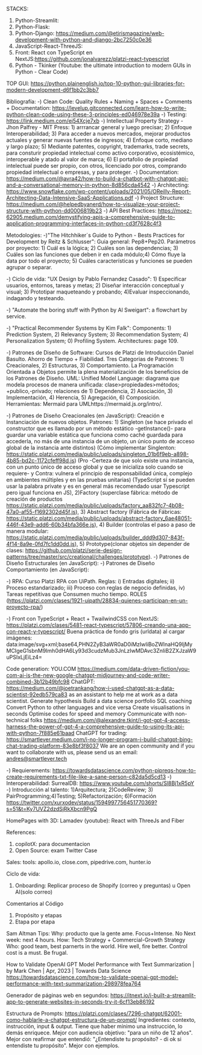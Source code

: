 STACKS:
1) Python-Streamlit:
2) Python-Flask:
3) Python-Django: https://medium.com/@etirismagazine/web-development-with-python-and-django-2bc7250c0e36
4) JavaScript-React-ThreeJS:
5) Front: React con TypeScript en NextJS:https://github.com/jonalvarezz/platzi-react-typescript
6) Python - Tkinker (Youtube: the ultimate introduction to modern GUIs in Python - Clear Code)


TOP GUI:
https://python.plainenglish.io/top-10-python-gui-libraries-for-modern-development-d6f1bb2c3bb7

Bibliografía:
-) Clean Code: Quality Rules + Naming + Spaces + Comments + Documentation: https://levelup.gitconnected.com/learn-how-to-write-python-clean-code-using-these-3-principles-ed046978e39a
-) Testing: https://link.medium.com/ej54Xcje7xb
-) Intellectual Property Strategy - Jhon Palfrey - MIT Press: 1) arrrancar general y luego precisar; 2) Enfoque Interoperabilidad; 3) Para acceder a nuevos mercados, mejorar productos actuales y generar nuevas fuentes de ingresos; 4) Enfoque corto, mediano y largo plazo; 5) Mediante patentes, copyright, trademarks, trade secrets, para consturir propiedad intelectual como activo corporativo, ecosistémico, interoperable y atado al valor de marca; 6) El portafolio de propiedad intelectual puede ser propio, con otros, licenciado por otros, comprando propiedad intelectual o empresas, y para proteger.
-) Documentation: https://medium.com/@avra42/how-to-build-a-chatbot-with-chatgpt-api-and-a-conversational-memory-in-python-8d856cda4542
-) Architecting: https://www.snowflake.com/wp-content/uploads/2021/05/OReilly-Report-Architecting-Data-Intensive-SaaS-Applications.pdf
-) Project Structure: https://medium.com/@helpedbyanerd/how-to-visualize-your-project-structure-with-python-dd0006819b23
-) API Best Practices: https://moez-62905.medium.com/demystifying-apis-a-comprehensive-guide-to-application-programming-interfaces-in-python-cd3f7628c4f3


Metodologies: 
-)"The Hitchhiker´s Guide to Python - Bests Practices for Development by Reitz & Schlusser": Guia general: Pep8+Pep20. Parámetros por proyecto: 1) Cuál es la lógica; 2) Cuáles son las dependencias; 3) Cuáles son las funciones que deben ir en cada módulo;4) Cómo fluye la data por todo el proyecto; 5) Cuáles características y funciones se pueden agrupar o separar.

-) Ciclo de vida: "UX Design by Pablo Fernandez Casado": 1) Especificar usuarios, entornos, tareas y metas; 2) Diseñar interacción conceptual y visual; 3) Prototipar maqueteando y probando; 4)Evaluar inspeccionando, indagando y testeando.

-) "Automate the boring stuff with Python by Al Sweigart": a flowchart by service.

-) "Practical Recommender Systems by Kim Falk": Components: 1) Prediction System, 2) Relevancy System; 3) Recommendation System; 4) Personalization System; 0) Profiling System. Architectures: page 109. 

-) Patrones de Diseño de Software: Cursos de Platzi de Introducción Daniel Basulto. Ahorro de Tiempo + Fiabilidad. Tres Categorias de Patrones: 1) Creacionales, 2) Estructuras, 3) Comportamiento. La Programación Orientada a Objetos permite la plena materialización de los beneficios de los Patrones de Diseño. UML: Unified Model Language: diagrama que modela procesos de manera unificada: clase>propiedades>métodos; +publico,-privado; relaciones de 1) Dependencia, 2) Asociación, 3) Implementación, 4) Herencia, 5) Agregación, 6) Composición. Herramientas: Mermaid para UMLhttps://mermaid.js.org/intro/.

-) Patrones de Diseño Creacionales (en JavaScript): Creación e Instanciación de nuevos objetos. Patrones: 1) Singleton (se hace privado el constructor que es llamado por un método estático -getInstance()- para guardar una variable estática que funciona como caché guardada para accederla, no más de una instancia de un objeto, un único punto de acceso global de la instancia ante distintos) (Cómo implementar Singlenton: https://static.platzi.com/media/public/uploads/singleton_01b6f9eb-a898-4b85-bd2c-1172cfeff98d.js) (Pro -Certeza de que solo existe una instancia, con un punto único de acceso global y que se inicializa solo cuando se requiere- y Contra: vulnera el principio de responsabilidad única, complejo en ambientes múltiples y en las pruebas unitarias) (TypeScript sí se pueden usar la palabra private y es en general más recomendado usar Typescript pero igual funciona en JS), 2)Factory (superclase fábrica: método de creación de productos https://static.platzi.com/media/public/uploads/factory_aa832fc7-4b08-47a0-af55-f1692302d45f.js), 3) Abstract factory (Fábrica de Fábricas: https://static.platzi.com/media/public/uploads/abstract-factory_6ae48051-446f-43e9-add6-60b34bfa366e.js), 4) Builder (controlas el paso a paso de manera modular: https://static.platzi.com/media/public/uploads/builder_ddd9d307-843f-4f14-8a9e-0fd7fc1dd0dd.js), 5) Prototype(clonar objetos sin depender de clases: https://github.com/platzi/serie-design-patterns/tree/master/src/creational/challenges/prototype).
-) Patrones de Diseño Estructurales (en JavaScript):
-) Patrones de Diseño Comportamiento (en JavaScript):

-) RPA: Curso Platzi RPA con UiPath. Reglas: i) Entradas digitales; ii) Proceso estandarizado; iii) Proceso con reglas de negocio definidas, iv) Tareas repetitivas que Consumen mucho tiempo. ROLES (https://platzi.com/clases/1921-uipath/28834-quienes-participan-en-un-proyecto-rpa/)

-) Front con TypeScript + React + TwailwindCSS con NextJS: https://platzi.com/clases/5481-react-typescript/57806-creando-una-app-con-react-y-typescript/ 
Buena práctica de fondo gris (urldata) al cargar imágenes: data:image/svg+xml;base64,PHN2ZyB3aWR0aD0iMzIwIiBoZWlnaHQ9IjMyMCIgeG1sbnM9Imh0dHA6Ly93d3cudzMub3JnLzIwMDAvc3ZnIiB2ZXJzaW9uPSIxLjEiLz4=


Code generation:
YOU.COM
https://medium.com/data-driven-fiction/you-com-ai-is-the-new-google-chatgpt-midjourney-and-code-writer-combined-3b12b49bfc98
ChatGPT: 
https://medium.com/@joetrankang/how-i-used-chatgpt-as-a-data-scientist-92edb579ca83 as an assistant to help me at work as a data scientist. Generate hypothesis Build a data science portfolio SQL coaching Convert Python to other languages and vice versa Create visualisations in seconds Optimise codes for speed and memory Communicate with non-technical folks
https://medium.com/@alexandre.tkint/i-got-gpt-4-access-harness-the-power-of-gpt-4-a-comprehensive-guide-to-using-its-api-with-python-7f885e61baad
ChatGPT for trading: https://smartlever.medium.com/i-no-longer-program-i-build-chatgpt-bing-chat-trading-platform-83e8bf3f8037
We are an open community and if you want to collaborate with us, please send us an email: andres@smartlever.tech

-) Requierements: https://towardsdatascience.com/python-pipreqs-how-to-create-requirements-txt-file-like-a-sane-person-c82da5d5cd13
-) Interoperabilidad: SurrealDB: https://www.youtube.com/shorts/Sl8Bj1xR5pY
-) Introducción al talento: 1)Arquitectura; 2)CodeReview; 3) PairProgramming;4)Testing; 5)Refactorización; 6)Formación https://twitter.com/xurxodev/status/1594997756451770369?s=51&t=Ky7UVZ2dzdSjRkXbcn9PgQ


HomePages with 3D:
Lamadev (youtube): React with ThreeJs and Fiber

References:
1) copilotX: para documentacion 
2) Open Source: exam Twitter Case

Sales:
tools: apollo.io, close.com, pipedrive.com, hunter.io

Ciclo de vida:
1. Onboarding: Replicar proceso de Shopify (correo y preguntas) u Open AI(solo correo)

Comentarios al Código
1) Propósito y etapas
2) Etapa por etapa


Sam Altman Tips:
Why: producto que la gente ame. Focus+Intense. No Next week: next 4 hours.
How: Tech Strategy + Commercial-Growth Strategy
Who: good team, best parnerts in the world. Hire well, fire better. Control cost is a must. Be frugal.


How to Validate OpenAI GPT Model Performance with Text Summarization | by Mark Chen | Apr, 2023 | Towards Data Science
https://towardsdatascience.com/how-to-validate-openai-gpt-model-performance-with-text-summarization-298978fea764

Generador de páginas web en segundos:
https://itnext.io/i-built-a-streamlit-app-to-generate-websites-in-seconds-try-it-6cf13eb86192


Estructura de Prompts: https://platzi.com/clases/7296-chatgpt/62001-como-hablarle-a-chatgpt-estructura-de-un-prompt/
Ingredientes: contexto, instrucción, input & output. Tiene que haber mínimo una instrucción, lo demás enriquece. Mejor con audiencia objetivo: "para un niño de 12 años". Mejor con reafirmar que entendió: "¿Entendiste tu propósito? - di ok si entendiste tu propósito". Mejor con ejemplos.
